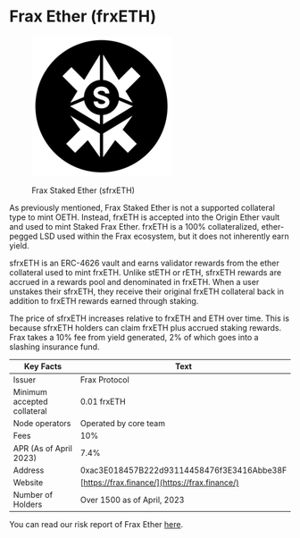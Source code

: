 # Frax Ether (frxETH)

<figure><img src="../../.gitbook/assets/sfrxETH_icon.webp" alt=""><figcaption><p>Frax Staked Ether (sfrxETH)</p></figcaption></figure>

As previously mentioned, Frax Staked Ether is not a supported collateral type to mint OETH. Instead, frxETH is accepted into the Origin Ether vault and used to mint Staked Frax Ether.  frxETH is a 100% collateralized, ether-pegged LSD used within the Frax ecosystem, but it does not inherently earn yield.

sfrxETH is an ERC-4626 vault and earns validator rewards from the ether collateral used to mint frxETH. Unlike stETH or rETH, sfrxETH rewards are accrued in a rewards pool and denominated in frxETH. When a user unstakes their sfrxETH, they receive their original frxETH collateral back in addition to frxETH rewards earned through staking.&#x20;

The price of sfrxETH increases relative to frxETH and ETH over time. This is because sfrxETH holders can claim frxETH plus accrued staking rewards. Frax takes a 10% fee from yield generated, 2% of which goes into a slashing insurance fund.

| Key Facts                   | Text                                           |
| --------------------------- | ---------------------------------------------- |
| Issuer                      | Frax Protocol                                  |
| Minimum accepted collateral | 0.01 frxETH                                    |
| Node operators              | Operated by core team                          |
| Fees                        | 10%                                            |
| APR (As of April 2023)      | 7.4%                                           |
| Address                     | 0xac3E018457B222d93114458476f3E3416Abbe38F     |
| Website                     | [https://frax.finance/](https://frax.finance/) |
| Number of Holders           | Over 1500 as of April, 2023                    |

You can read our risk report of Frax Ether [here](../../security-and-risks/risk-reports/frxeth-sfrxeth.md).
